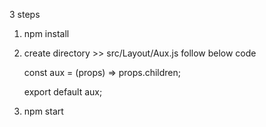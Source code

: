 3 steps

 1. npm install 
 2. create directory >> src/Layout/Aux.js follow below code

    const aux = (props) => props.children;

      export default aux;
      
 3. npm start      
